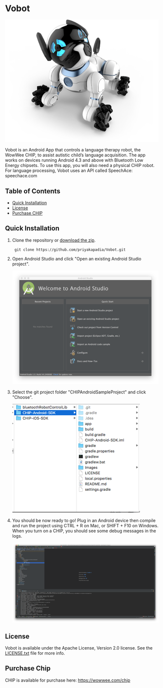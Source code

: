 Vobot
================================

![](Images/CHIP.png)

Vobot is an Android App that controls a language therapy robot, the WowWee CHIP, to assist autistic child’s language acquisition. The app works on devices running Android 4.3 and above with Bluetooth Low Energy chipsets. To use this app, you will also need a physical CHIP robot. For language processing, Vobot uses an API called SpeechAce: speechace.com

Table of Contents
---------------------------------------

- [Quick Installation](#quick-installation)
- [License](#license)
- [Purchase CHIP](#purchase-chip)

Quick Installation
---------------------------------

1. Clone the repository or [download the zip](https://github.com/WowWeeLabs/CHIP-Android-SDK/archive/master.zip).

		git clone https://github.com/priyakapadia/Vobot.git

2. Open Android Studio and click "Open an existing Android Studio project".

	![](Images/android_studio_welcome.png)

3. Select the git project folder "CHIPAndroidSampleProject" and click "Choose".

	![](Images/android_studio_select_project.png)

4. You should be now ready to go! Plug in an Android device then compile and run the project using CTRL + R on Mac, or SHIFT + F10 on Windows. When you turn on a CHIP, you should see some debug messages in the logs.

	![](Images/android_studio_project_page.png)


License
---------------------------------
Vobot is available under the Apache License, Version 2.0 license. See the [LICENSE.txt](https://github.com/priyakapadia/Vobot/blob/master/LICENSE.md) file for more info.

Purchase Chip
---------------------------------
CHIP is available for purchase here: https://wowwee.com/chip
